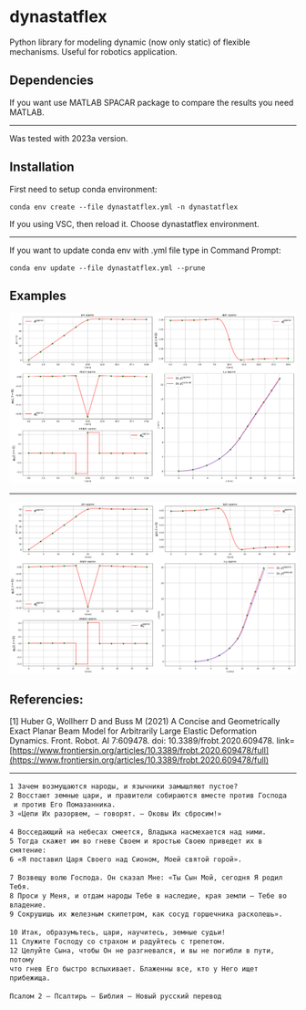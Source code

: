 # dynastatflex
Python library for modeling dynamic (now only static) of flexible mechanisms. Useful for robotics application.

## Dependencies
If you want use MATLAB SPACAR package to compare the results you need MATLAB. 
- - - -
Was tested with 2023a version.

## Installation
First need to setup conda environment:
```
conda env create --file dynastatflex.yml -n dynastatflex
```
If you using VSC, then reload it. Choose dynastatflex environment.
- - - - 
If you want to update conda env with .yml file type in Command Prompt:
```
conda env update --file dynastatflex.yml --prune
```
## Examples
![alt text](images/momentcenterbeam_SPACARmatch.png)
- - - -
![alt text](images/momentcenterbeam_SPACARmatch2.png)

## Referencies:
[1] Huber G, Wollherr D and Buss M (2021) A Concise and Geometrically Exact Planar Beam Model for Arbitrarily Large Elastic Deformation Dynamics. Front. Robot. AI 7:609478. doi: 10.3389/frobt.2020.609478. link=[https://www.frontiersin.org/articles/10.3389/frobt.2020.609478/full](https://www.frontiersin.org/articles/10.3389/frobt.2020.609478/full)
- - - -
```
1 Зачем возмущаются народы, и язычники замышляют пустое?
2 Восстают земные цари, и правители собираются вместе против Господа
 и против Его Помазанника.
3 «Цепи Их разорвем, — говорят. — Оковы Их сбросим!»

4 Восседающий на небесах смеется, Владыка насмехается над ними.
5 Тогда скажет им во гневе Своем и яростью Своею приведет их в смятение:
6 «Я поставил Царя Своего над Сионом, Моей святой горой».

7 Возвещу волю Господа. Он сказал Мне: «Ты Сын Мой, сегодня Я родил Тебя.
8 Проси у Меня, и отдам народы Тебе в наследие, края земли — Тебе во владение.
9 Сокрушишь их железным скипетром, как сосуд горшечника расколешь».

10 Итак, образумьтесь, цари, научитесь, земные судьи!
11 Служите Господу со страхом и радуйтесь с трепетом.
12 Целуйте Сына, чтобы Он не разгневался, и вы не погибли в пути, потому
что гнев Его быстро вспыхивает. Блаженны все, кто у Него ищет прибежища.

Псалом 2 — Псалтирь — Библия — Новый русский перевод
```











